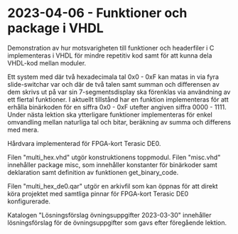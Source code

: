# 2023-04-06 - Funktioner och package i VHDL
Demonstration av hur motsvarigheten till funktioner och headerfiler i C implementeras i VHDL för mindre repetitiv kod
samt för att kunna dela VHDL-kod mellan moduler. 

Ett system med där två hexadecimala tal 0x0 - 0xF kan matas in via fyra slide-switchar var och där de två talen samt summan och differensen
av dem skrivs ut på var sin 7-segmentsdisplay ska förenklas via användning av ett flertal funktioner. I aktuellt tillstånd har en funktion implementeras
för att erhålla binärkoden för en siffra 0x0 - 0xF utefter angiven siffra 0000 - 1111. Under nästa lektion ska ytterligare funktioner implementeras
för enkel omvandling mellan naturliga tal och bitar, beräkning av summa och differens med mera.

Hårdvara implementerad för FPGA-kort Terasic DE0.

Filen "multi_hex.vhd" utgör konstruktionens toppmodul.
Filen "misc.vhd" innehåller package misc, som innehåller konstanter för binärkoder samt deklaration samt definition av funktionen get_binary_code.

Filen "multi_hex_de0.qar" utgör en arkivfil som kan öppnas för att direkt köra projektet med samtliga pinnar för FPGA-kort Terasic DE0 konfigurerade.

Katalogen "Lösningsförslag övningsuppgifter 2023-03-30" innehåller lösningsförslag för de övningsuppgifter som gavs efter föregående lektion.